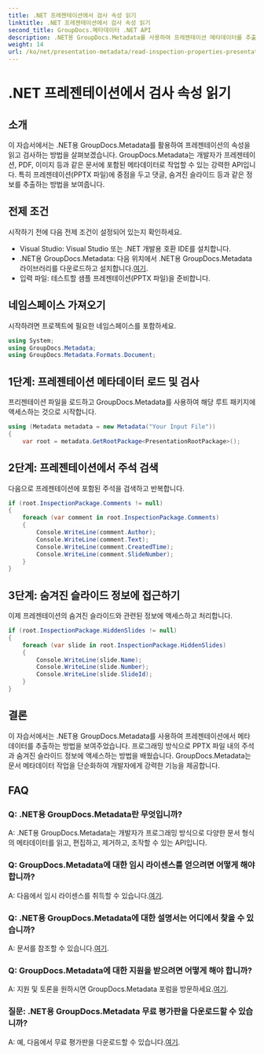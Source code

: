 ```yaml
---
title: .NET 프레젠테이션에서 검사 속성 읽기
linktitle: .NET 프레젠테이션에서 검사 속성 읽기
second_title: GroupDocs.메타데이터 .NET API
description: .NET용 GroupDocs.Metadata를 사용하여 프레젠테이션 메타데이터를 추출하는 방법을 알아보세요. 댓글, 숨겨진 슬라이드 등에 프로그래밍 방식으로 액세스하세요.
weight: 14
url: /ko/net/presentation-metadata/read-inspection-properties-presentations/
---
```


# .NET 프레젠테이션에서 검사 속성 읽기

## 소개
이 자습서에서는 .NET용 GroupDocs.Metadata를 활용하여 프레젠테이션의 속성을 읽고 검사하는 방법을 살펴보겠습니다. GroupDocs.Metadata는 개발자가 프레젠테이션, PDF, 이미지 등과 같은 문서에 포함된 메타데이터로 작업할 수 있는 강력한 API입니다. 특히 프레젠테이션(PPTX 파일)에 중점을 두고 댓글, 숨겨진 슬라이드 등과 같은 정보를 추출하는 방법을 보여줍니다.
## 전제 조건
시작하기 전에 다음 전제 조건이 설정되어 있는지 확인하세요.
- Visual Studio: Visual Studio 또는 .NET 개발용 호환 IDE를 설치합니다.
-  .NET용 GroupDocs.Metadata: 다음 위치에서 .NET용 GroupDocs.Metadata 라이브러리를 다운로드하고 설치합니다.[여기](https://releases.groupdocs.com/metadata/net/).
- 입력 파일: 테스트할 샘플 프레젠테이션(PPTX 파일)을 준비합니다.
## 네임스페이스 가져오기
시작하려면 프로젝트에 필요한 네임스페이스를 포함하세요.
```csharp
using System;
using GroupDocs.Metadata;
using GroupDocs.Metadata.Formats.Document;
```
## 1단계: 프레젠테이션 메타데이터 로드 및 검사
프리젠테이션 파일을 로드하고 GroupDocs.Metadata를 사용하여 해당 루트 패키지에 액세스하는 것으로 시작합니다.
```csharp
using (Metadata metadata = new Metadata("Your Input File"))
{
    var root = metadata.GetRootPackage<PresentationRootPackage>();
```
## 2단계: 프레젠테이션에서 주석 검색
다음으로 프레젠테이션에 포함된 주석을 검색하고 반복합니다.
```csharp
if (root.InspectionPackage.Comments != null)
{
    foreach (var comment in root.InspectionPackage.Comments)
    {
        Console.WriteLine(comment.Author);
        Console.WriteLine(comment.Text);
        Console.WriteLine(comment.CreatedTime);
        Console.WriteLine(comment.SlideNumber);
    }
}
```
## 3단계: 숨겨진 슬라이드 정보에 접근하기
이제 프레젠테이션의 숨겨진 슬라이드와 관련된 정보에 액세스하고 처리합니다.
```csharp
if (root.InspectionPackage.HiddenSlides != null)
{
    foreach (var slide in root.InspectionPackage.HiddenSlides)
    {
        Console.WriteLine(slide.Name);
        Console.WriteLine(slide.Number);
        Console.WriteLine(slide.SlideId);
    }
}
```
## 결론
이 자습서에서는 .NET용 GroupDocs.Metadata를 사용하여 프레젠테이션에서 메타데이터를 추출하는 방법을 보여주었습니다. 프로그래밍 방식으로 PPTX 파일 내의 주석과 숨겨진 슬라이드 정보에 액세스하는 방법을 배웠습니다. GroupDocs.Metadata는 문서 메타데이터 작업을 단순화하여 개발자에게 강력한 기능을 제공합니다.

## FAQ
### Q: .NET용 GroupDocs.Metadata란 무엇입니까?
A: .NET용 GroupDocs.Metadata는 개발자가 프로그래밍 방식으로 다양한 문서 형식의 메타데이터를 읽고, 편집하고, 제거하고, 조작할 수 있는 API입니다.
### Q: GroupDocs.Metadata에 대한 임시 라이센스를 얻으려면 어떻게 해야 합니까?
 A: 다음에서 임시 라이센스를 취득할 수 있습니다.[여기](https://purchase.groupdocs.com/temporary-license/).
### Q: .NET용 GroupDocs.Metadata에 대한 설명서는 어디에서 찾을 수 있습니까?
 A: 문서를 참조할 수 있습니다.[여기](https://tutorials.groupdocs.com/metadata/net/).
### Q: GroupDocs.Metadata에 대한 지원을 받으려면 어떻게 해야 합니까?
 A: 지원 및 토론을 원하시면 GroupDocs.Metadata 포럼을 방문하세요.[여기](https://forum.groupdocs.com/c/metadata/14).
### 질문: .NET용 GroupDocs.Metadata 무료 평가판을 다운로드할 수 있습니까?
 A: 예, 다음에서 무료 평가판을 다운로드할 수 있습니다.[여기](https://releases.groupdocs.com/).